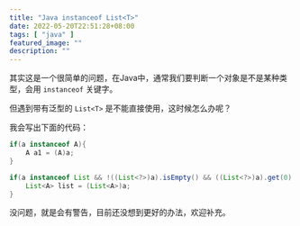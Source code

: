 ```yaml
---
title: "Java instanceof List<T>"
date: 2022-05-20T22:51:28+08:00
tags: [ "java" ]
featured_image: ""
description: ""
---
```


其实这是一个很简单的问题，在Java中，通常我们要判断一个对象是不是某种类型，会用 `instanceof` 关键字。

但遇到带有泛型的 `List<T>` 是不能直接使用，这时候怎么办呢？

我会写出下面的代码：

```java
if(a instanceof A){
    A a1 = (A)a;    
}

if(a instanceof List && !((List<?>)a).isEmpty() && ((List<?>)a).get(0) instanceof A){
    List<A> list = (List<A>)a;    
}
```

没问题，就是会有警告，目前还没想到更好的办法，欢迎补充。


